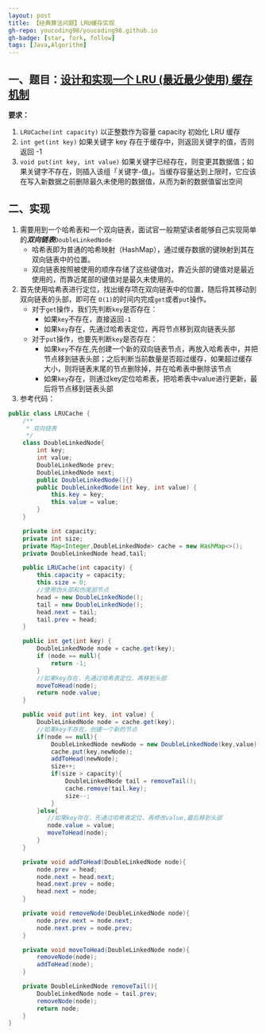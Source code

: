 ```yaml
---
layout: post
title: 【经典算法问题】LRU缓存实现
gh-repo: youcoding98/youcoding98.github.io
gh-badge: [star, fork, follow]
tags: [Java,Algorithm]
---
```


## 一、题目：[设计和实现一个  LRU (最近最少使用) 缓存机制](https://leetcode-cn.com/problems/lru-cache/) 


**要求：**  
1. `LRUCache(int capacity)` 以正整数作为容量 capacity 初始化 LRU 缓存 
2. `int get(int key)` 如果关键字 key 存在于缓存中，则返回关键字的值，否则返回 -1
3. `void put(int key, int value)`  如果关键字已经存在，则变更其数据值；如果关键字不存在，则插入该组「关键字-值」。当缓存容量达到上限时，它应该在写入新数据之前删除最久未使用的数据值，从而为新的数据值留出空间
## 二、实现 
1. 需要用到一个哈希表和一个双向链表，面试官一般期望读者能够自己实现简单的***双向链表***`DoubleLinkedNode`
   + 哈希表即为普通的哈希映射（HashMap），通过缓存数据的键映射到其在双向链表中的位置。
   + 双向链表按照被使用的顺序存储了这些键值对，靠近头部的键值对是最近使用的，而靠近尾部的键值对是最久未使用的。
2. 首先使用哈希表进行定位，找出缓存项在双向链表中的位置，随后将其移动到双向链表的头部，即可在 `O(1)`的时间内完成`get`或者`put`操作。
   + 对于`get`操作，我们先判断`key`是否存在：
      + 如果`key`不存在，直接返回`-1`
      + 如果`key`存在，先通过哈希表定位，再将节点移到双向链表头部
   + 对于`put`操作，也要先判断`key`是否存在：
      + 如果`key`不存在,先创建一个新的双向链表节点，再放入哈希表中，并把节点移到链表头部；之后判断当前数量是否超过缓存，如果超过缓存大小，则将链表末尾的节点删除掉，并在哈希表中删除该节点
      + 如果`key`存在，则通过key定位哈希表，把哈希表中value进行更新，最后将节点移到链表头部
3. 参考代码：
     
```java
public class LRUCache {
    /**
     * 双向链表
     */
    class DoubleLinkedNode{
        int key;
        int value;
        DoubleLinkedNode prev;
        DoubleLinkedNode next;
        public DoubleLinkedNode(){}
        public DoubleLinkedNode(int key, int value) {
            this.key = key;
            this.value = value;
        }
    }

    private int capacity;
    private int size;
    private Map<Integer,DoubleLinkedNode> cache = new HashMap<>();
    private DoubleLinkedNode head,tail;

    public LRUCache(int capacity) {
        this.capacity = capacity;
        this.size = 0;
        //使用伪头部和伪尾部节点
        head = new DoubleLinkedNode();
        tail = new DoubleLinkedNode();
        head.next = tail;
        tail.prev = head;
    }

    public int get(int key) {
        DoubleLinkedNode node = cache.get(key);
        if (node == null){
            return -1;
        }
        //如果key存在，先通过哈希表定位，再移到头部
        moveToHead(node);
        return node.value;
    }

    public void put(int key, int value) {
        DoubleLinkedNode node = cache.get(key);
        //如果key不存在，创建一个新的节点
        if(node == null){
            DoubleLinkedNode newNode = new DoubleLinkedNode(key,value);
            cache.put(key,newNode);
            addToHead(newNode);
            size++;
            if(size > capacity){
                DoubleLinkedNode tail = removeTail();
                cache.remove(tail.key);
                size--;
            }
        }else{
           //如果key存在，先通过哈希表定位，再修改value,最后移到头部
           node.value = value;
           moveToHead(node);
        }
    }

    private void addToHead(DoubleLinkedNode node){
        node.prev = head;
        node.next = head.next;
        head.next.prev = node;
        head.next = node;
    }

    private void removeNode(DoubleLinkedNode node){
        node.prev.next = node.next;
        node.next.prev = node.prev;
    }

    private void moveToHead(DoubleLinkedNode node){
        removeNode(node);
        addToHead(node);
    }

    private DoubleLinkedNode removeTail(){
        DoubleLinkedNode node = tail.prev;
        removeNode(node);
        return node;
    }
}
```





